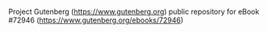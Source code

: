Project Gutenberg (https://www.gutenberg.org) public repository
for eBook #72946 (https://www.gutenberg.org/ebooks/72946)
